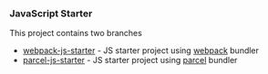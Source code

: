 ### JavaScript Starter

This project contains two branches

* [webpack-js-starter](https://github.com/sivakumargsk/js-starter/tree/webpack-js-starter) - JS starter project using [webpack](https://webpack.js.org) bundler
* [parcel-js-starter](https://github.com/sivakumargsk/js-starter/tree/parcel-js-starter) - JS starter project using [parcel](https://parceljs.org/) bundler
